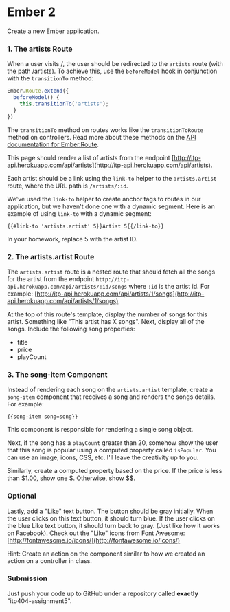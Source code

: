 Ember 2
===

Create a new Ember application.

### 1. The artists Route

When a user visits /, the user should be redirected to the `artists` route (with the path /artists). To achieve this, use the `beforeModel` hook in conjunction with the `transitionTo` method:

```js
Ember.Route.extend({
  beforeModel() {
    this.transitionTo('artists');
  }
})
```

The `transitionTo` method on routes works like the `transitionToRoute` method on controllers. Read more about these methods on the [API documentation for Ember.Route](http://emberjs.com/api/classes/Ember.Route.html).

This page should render a list of artists from the endpoint [http://itp-api.herokuapp.com/api/artists](http://itp-api.herokuapp.com/api/artists).

Each artist should be a link using the `link-to` helper to the `artists.artist` route, where the URL path is `/artists/:id`.

We've used the `link-to` helper to create anchor tags to routes in our application, but we haven't done one with a dynamic segment. Here is an example of using `link-to` with a dynamic segment:

```
{{#link-to 'artists.artist' 5}}Artist 5{{/link-to}}
```

In your homework, replace 5 with the artist ID.

### 2. The artists.artist Route

The `artists.artist` route is a nested route that should fetch all the songs for the artist from the endpoint `http://itp-api.herokuapp.com/api/artists/:id/songs` where `:id` is the artist id. For example: [http://itp-api.herokuapp.com/api/artists/1/songs](http://itp-api.herokuapp.com/api/artists/1/songs).

At the top of this route's template, display the number of songs for this artist. Something like "This artist has X songs". Next, display all of the songs. Include the following song properties:

* title
* price
* playCount

### 3. The song-item Component

Instead of rendering each song on the `artists.artist` template, create a `song-item` component that receives a song and renders the songs details. For example:

```
{{song-item song=song}}
```

This component is responsible for rendering a single song object.

Next, if the song has a `playCount` greater than 20, somehow show the user that this song is popular using a computed property called `isPopular`. You can use an image, icons, CSS, etc. I'll leave the creativity up to you.

Similarly, create a computed property based on the price. If the price is less than $1.00, show one $. Otherwise, show $$.

### Optional

Lastly, add a "Like" text button. The button should be gray initially. When the user clicks on this text button, it should turn blue. If the user clicks on the blue Like text button, it should turn back to gray. (Just like how it works on Facebook). Check out the "Like" icons from Font Awesome: [http://fontawesome.io/icons/](http://fontawesome.io/icons/)

Hint: Create an action on the component similar to how we created an action on a controller in class.

### Submission

Just push your code up to GitHub under a repository called __exactly__ "itp404-assignment5".
